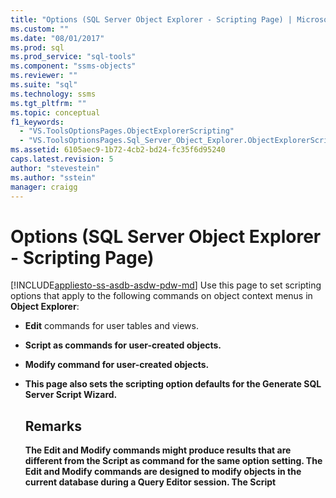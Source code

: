 ```yaml
---
title: "Options (SQL Server Object Explorer - Scripting Page) | Microsoft Docs"
ms.custom: ""
ms.date: "08/01/2017"
ms.prod: sql
ms.prod_service: "sql-tools"
ms.component: "ssms-objects"
ms.reviewer: ""
ms.suite: "sql"
ms.technology: ssms
ms.tgt_pltfrm: ""
ms.topic: conceptual
f1_keywords: 
  - "VS.ToolsOptionsPages.ObjectExplorerScripting"
  - "VS.ToolsOptionsPages.Sql_Server_Object_Explorer.ObjectExplorerScripting"
ms.assetid: 6105aec9-1b72-4cb2-bd24-fc35f6d95240
caps.latest.revision: 5
author: "stevestein"
ms.author: "sstein"
manager: craigg
---
```

# Options (SQL Server Object Explorer - Scripting Page)
[!INCLUDE[appliesto-ss-asdb-asdw-pdw-md](../../includes/appliesto-ss-asdb-asdw-pdw-md.md)]
Use this page to set scripting options that apply to the following commands on object context menus in **Object Explorer**:  
  
-   **Edit** commands for user tables and views.  
  
-   **Script <object> as** commands for user-created objects.  
  
-   **Modify** command for user-created objects.  
  
-   This page also sets the scripting option defaults for the **Generate SQL Server Script Wizard**.  
  
## Remarks  
The **Edit** and **Modify** commands might produce results that are different from the **Script <object> as** command for the same option setting. The **Edit** and **Modify** commands are designed to modify objects in the current database during a Query Editor session. The **Script <object> as** command is designed to generate a script so that it can be used later to create objects.  
  
## Options  
Specify scripting options by selecting from the available settings in the list to the right of each option.  
  
### General scripting options  
**Delimit individual statements**  
Separates individual [!INCLUDE[tsql](../../includes/tsql_md.md)] statements by using a batch separator. To change the default batch separator for **Query Editor**, select **Tools**/**Options**/**Query Execution**/**SQL Server**/**General**/**Batch separator**. Default is False. For more information, see [GO (Transact-SQL)](https://msdn.microsoft.com/b2ca6791-3a07-4209-ba8e-2248a92dd738).  
  
**Include descriptive headers**  
Adds descriptive comments to the script by separating the script into sections for each object. Default is True. For more information, see [/*...*/ (Comment) (Transact-SQL)](https://msdn.microsoft.com/4d9ab1b2-4bbb-4c16-beb1-cafc1af7417c).  
  
**Include enabling vardecimal compression**  
Includes the vardecimal storage options. Default is False. For more information, see [sp_db_vardecimal_storage_format (Transact-SQL)](https://msdn.microsoft.com/9920b2f7-b802-4003-913c-978c17ae4542).  
  
**Script change tracking**  
Includes change tracking information in the script.  
  
**Script full-text catalogs**  
Includes a script for full-text catalogs. Default is False. For more information, see [CREATE FULLTEXT CATALOG (Transact-SQL)](https://msdn.microsoft.com/d7a8bd93-e2d7-4a40-82ef-39069e65523b).  
  
**Script USE <database>**  
Adds the USE DATABASE statement to the script to create database objects in the context of the current **Object Explorer** database. When the script is expected for use in a different database, select False to omit. Default is True. For more information, see [USE (Transact-SQL)](https://msdn.microsoft.com/c05acac8-c063-4770-8e36-d7f71d500b10).  
  
### Object scripting options  

**Check for object existence**
Check that an object with the given name exists before dropping or altering or that an object with the given name does not exist before creating. For more information, see [IF...ELSE (Transact-SQL)](https://msdn.microsoft.com/676c881f-dee1-417a-bc51-55da62398e81) and [EXISTS (Transact-SQL)](https://msdn.microsoft.com/b6510a65-ac38-4296-a3d5-640db0c27631).

**Generate script for dependent objects**  
Generates a script for additional objects that are required when the script for the selected object is executed. Default is False.  
  
**Schema qualify object names**  
Qualifies object names with the object schema. Default is False. For more information, see [Create a Database Schema](https://msdn.microsoft.com/ed2a5522-f4d2-4111-95a4-d3e1e5081739).  

**Script data compression options**
Includes data compression options in the script. Default is False.

**Script extended properties**  
Includes extended properties in the script if the object has extended properties. Default is False. For more information, see [sp_addextendedproperty (Transact-SQL)](https://msdn.microsoft.com/565483ea-875b-4133-b327-d0006d2d7b4c).  
  
**Script owner**  
Includes the owner in the generated script. Default is False.  
  
**Script permissions**  
Includes permissions on database objects in the script. Default is True. For more information, see [Permissions](https://msdn.microsoft.com/f28e3dea-24e6-4a81-877b-02ec4c7e36b9).  
  
### Table/View options  
The following options apply only to scripts for tables or views.  
  
**Convert user-defined data types to base types**  
Converts user-defined data types to the base types from which they were created. Use True when the source database user-defined data types do not exist in the database where the script will be run. Use False to keep the user-defined data types. Default is False. For more information, see [CREATE TYPE (Transact-SQL)](https://msdn.microsoft.com/2202236b-e09f-40a1-bbc7-b8cff7488905).  
  
**Generate SET ANSI PADDING commands**  
Adds the SET ANSI_PADDING statement before and after each CREATE TABLE statement. Default is True. For more information, see [SET ANSI_PADDING (Transact-SQL)](https://msdn.microsoft.com/92bd29a3-9beb-410e-b7e0-7bc1dc1ae6d0).  
  
**Include collation**  
Includes collation in column definition. Default is True. For more information, see [Collation and Unicode Support](https://msdn.microsoft.com/92d34f48-fa2b-47c5-89d3-a4c39b0f39eb).  
  
**Include IDENTITY property**  
Includes definitions for IDENTITY seed and IDENTITY increment. Default is True. For more information, see [IDENTITY (Property) (Transact-SQL)](https://msdn.microsoft.com/8429134f-c821-4033-a07c-f782a48d501c).  
  
**Schema qualify foreign key references**  
Adds the schema name to table references for FOREIGN KEY constraints. Default is True.  
  
**Script bound defaults and rules**  
Includes the **sp_bindefault** and **sp_bindrule** binding stored procedure calls. Default is True. For more information, see [sp_bindefault (Transact-SQL)](https://msdn.microsoft.com/3da70c10-68d0-4c16-94a5-9e84c4a520f6) and [sp_bindrule (Transact-SQL)](https://msdn.microsoft.com/2606073e-c52f-498d-a923-5026b9d97e67).  
  
**Script CHECK constraints**  
Adds [CHECK constraints](https://msdn.microsoft.com/637098af-2567-48f8-90f4-b41df059833e) to the script. Default is True.  
  
**Script defaults**  
Includes column default values in the script. Default is False. For more information, see [CREATE DEFAULT (Transact-SQL)](https://msdn.microsoft.com/08475db4-7d90-486a-814c-01a99d783d41).  
  
**Script file groups**  
Specifies the filegroup in the ON clause for table definitions. Default is False. For more information, see [CREATE TABLE (Transact-SQL)](https://msdn.microsoft.com/1e068443-b9ea-486a-804f-ce7b6e048e8b).  
  
**Script foreign keys**  
Includes [FOREIGN KEY constraints](https://msdn.microsoft.com/31fbcc9f-2dc5-4bf9-aa50-ed70ec7b5bcd) in the script. Default is False.  
  
**Script full-text indexes**  
Includes full-text indexes in the script. Default is False. For more information, see [CREATE FULLTEXT INDEX (Transact-SQL)](https://msdn.microsoft.com/8b80390f-5f8b-4e66-9bcc-cabd653c19fd).  
  
**Script indexes**  
Includes clustered, nonclustered, and XML indexes in the script. Default is True. For more information, see [CREATE INDEX (Transact-SQL)](https://msdn.microsoft.com/d2297805-412b-47b5-aeeb-53388349a5b9).  
  
**Script partition schemes**  
Includes table partitioning schemes in the script. Default is False. For more information, see [CREATE PARTITION SCHEME (Transact-SQL)](https://msdn.microsoft.com/5b21c53a-b4f4-4988-89a2-801f512126e4).  
  
**Script primary keys**  
Includes [Primary and Foreign Key Constraints](https://msdn.microsoft.com/31fbcc9f-2dc5-4bf9-aa50-ed70ec7b5bcd) in the script. Default is True.  
  
**Script statistics**  
Includes user-defined statistics in the script. Default is False. For more information, see [CREATE STATISTICS (Transact-SQL)](https://msdn.microsoft.com/b23e2f6b-076c-4e6d-9281-764bdb616ad2).  
  
**Script triggers**  
Include triggers in the script. Default is False. For more information, see [CREATE TRIGGER (Transact-SQL)](https://msdn.microsoft.com/edeced03-decd-44c3-8c74-2c02f801d3e7).  
  
**Script unique keys**  
Includes [Unique Constraints and Check Constraints](https://msdn.microsoft.com/637098af-2567-48f8-90f4-b41df059833e) in the script. Default is False.  
  
**Script view columns**  
Declares view columns in view headers. Default is False. For more information, see [CREATE VIEW (Transact-SQL)](https://msdn.microsoft.com/aecc2f73-2ab5-4db9-b1e6-2f9e3c601fb9).  
  
**Include dri system names**  
Includes system generated constraint names to enforce declarative referential integrity. Default is False. For more information, see [REFERENTIAL_CONSTRAINTS (Transact-SQL)](https://msdn.microsoft.com/5d358f18-0a85-4b55-af4b-98d5f4cd1020).  
  
### Version options

**Match script settings to source**
If enabled the target version, engine edition and engine type of the scripts generated will be set to the values of the server the object being scripted. This will disable (and ignore) the other version options. 

**Script for database engine edition**
Scripts generated will be targeted for the specified [Engine Edition](https://msdn.microsoft.com/library/microsoft.sqlserver.management.smo.edition.aspx).

**Script for database engine type**
Scripts generated will be targeted for the specified [Database Engine Type](https://msdn.microsoft.com/library/microsoft.sqlserver.management.common.databaseenginetype.aspx).

**Script for server version**  
Scripts generated will be targeted for the specified version of [!INCLUDE[ssNoVersion](../../includes/ssnoversion_md.md)]. Features that are new in [!INCLUDE[ssCurrent](../../includes/sscurrent_md.md)] cannot be scripted for earlier versions. Some scripts that are created for [!INCLUDE[ssCurrent](../../includes/sscurrent_md.md)] cannot be executed on servers that are running on an earlier version of [!INCLUDE[ssNoVersion](../../includes/ssnoversion_md.md)], or on a database that has an earlier [database compatibility level setting](https://msdn.microsoft.com/ca5fd220-d5ea-4182-8950-55d4101a86f6).  

## See also  
[Generate Scripts (SQL Server Management Studio)](https://msdn.microsoft.com/9711c617-3c68-4e5a-aea3-befc64d51524)  
  
